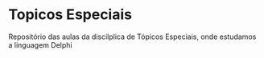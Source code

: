 # Topicos Especiais
 Repositório das aulas da discilplica de Tópicos Especiais, onde estudamos a linguagem Delphi 
